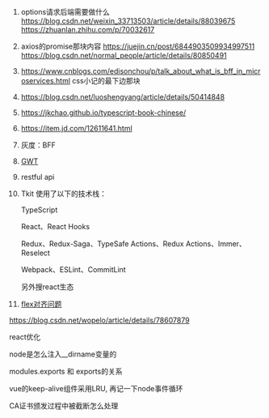 1. options请求后端需要做什么
https://blog.csdn.net/weixin_33713503/article/details/88039675
https://zhuanlan.zhihu.com/p/70032617

2. axios的promise那块内容
https://juejin.cn/post/6844903509934997511
https://blog.csdn.net/normal_people/article/details/80850491

3. https://www.cnblogs.com/edisonchou/p/talk_about_what_is_bff_in_microservices.html
css小记的最下边那块

4. https://blog.csdn.net/luoshengyang/article/details/50414848

5. https://jkchao.github.io/typescript-book-chinese/

6. https://item.jd.com/12611641.html

7. 灰度：BFF

8. [GWT](https://baike.baidu.com/item/GWT/6513689)

9. restful api

10. Tkit 使用了以下的技术栈：

    TypeScript

    React、React Hooks

    Redux、Redux-Saga、TypeSafe Actions、Redux Actions、Immer、Reselect

    Webpack、ESLint、CommitLint

    另外搜react生态

11. [flex对齐问题](https://ambar.li/2017-11-04---align-svg-icon-to-text/)

https://blog.csdn.net/wopelo/article/details/78607879

react优化

node是怎么注入__dirname变量的

modules.exports 和 exports的关系


vue的keep-alive组件采用LRU, 再记一下node事件循环

CA证书颁发过程中被截断怎么处理

